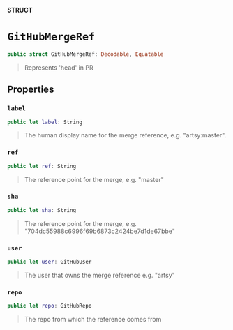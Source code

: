 **STRUCT**

# `GitHubMergeRef`

```swift
public struct GitHubMergeRef: Decodable, Equatable
```

> Represents 'head' in PR

## Properties
### `label`

```swift
public let label: String
```

> The human display name for the merge reference, e.g. "artsy:master".

### `ref`

```swift
public let ref: String
```

> The reference point for the merge, e.g. "master"

### `sha`

```swift
public let sha: String
```

> The reference point for the merge, e.g. "704dc55988c6996f69b6873c2424be7d1de67bbe"

### `user`

```swift
public let user: GitHubUser
```

> The user that owns the merge reference e.g. "artsy"

### `repo`

```swift
public let repo: GitHubRepo
```

> The repo from which the reference comes from
